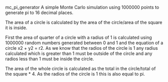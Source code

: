 mc_pi_generator
A simple Monte Carlo simulation using 1000000 points to generate pi to 16 decimal places. 

The area of a circle is calculated by the area of the circle/area of the square it is inside. 

First the area of quarter of a circle with a radius of 1 is calculated using 1000000 random numbers generated between 0 and 1 
and the equation of a circle x2 + y2 = r2. As we know that the radios of the circle is 1 any radius calculated which is greater 
than 1 must be outside of the circle and any radios less than 1 must be inside the circle. 

The area of the whole circle is calculated as the total in the circle/total of the square * 4. As the radios of the circle is 1 
this is also equal to pi.
